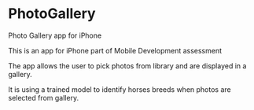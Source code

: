 # PhotoGallery
Photo Gallery app for iPhone

This is an app for iPhone part of Mobile Development assessment

The app allows the user to pick photos from library and are displayed in a gallery.

It is using a trained model to identify horses breeds when photos are selected from gallery.
